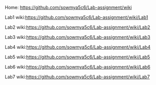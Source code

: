 Home: https://github.com/sowmya5c6/Lab-assignment/wiki

Lab1 wiki:https://github.com/sowmya5c6/Lab-assignment/wiki/Lab1

Lab2 wiki:https://github.com/sowmya5c6/Lab-assignment/wiki/Lab2

Lab3 wiki:https://github.com/sowmya5c6/Lab-assignment/wiki/Lab3

Lab4 wiki:https://github.com/sowmya5c6/Lab-assignment/wiki/Lab4

Lab5 wiki:https://github.com/sowmya5c6/Lab-assignment/wiki/Lab5

Lab6 wiki:https://github.com/sowmya5c6/Lab-assignment/wiki/Lab6

Lab7 wiki:https://github.com/sowmya5c6/Lab-assignment/wiki/Lab7


